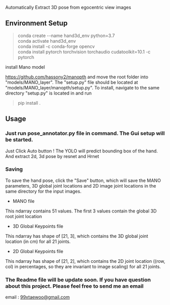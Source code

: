 Automatically Extract 3D pose from egocentric view images

## Environment Setup 
  > conda create --name hand3d_env python=3.7\
  > conda activate hand3d_env\
  > conda install -c conda-forge opencv\
  > conda install pytorch torchvision torchaudio cudatoolkit=10.1 -c pytorch 

install Mano model

https://github.com/hassony2/manopth and move the root folder into "models/MANO_layer". The "setup.py" file should be located at "models/MANO_layer/manopth/setup.py". To install, navigate to the same directory "setup.py" is located in and run

  > pip install .


## Usage

### Just run pose_annotator.py file in command. The Gui setup will be started. 
Just Click Auto button !
The YOLO will predict bounding box of the hand. And extract 2d, 3d pose by resnet and Hrnet



### Saving
To save the hand pose, click the "Save" button, which will save the MANO parameters, 3D global joint locations and 2D image joint locations in the same directory for the input images.

  * MANO file

This ndarray contains 51 values. The first 3 values contain the global 3D root joint location 

  * 3D Global Keypoints file

This ndarray has shape of [21, 3], which contains the 3D global joint location (in cm) for all 21 joints.

  * 2D Global Keypoints file

This ndarray has shape of [21, 2], which contains the 2D joint location ((row, col) in percentages, so they are invariant to image scaling) for all 21 joints. 



### The Readme file will be update soon. If you have question about this project. Please feel free to send me an email 
email : 99xtaewoo@gmail.com

